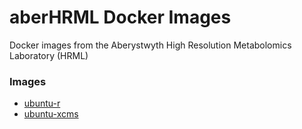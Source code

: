 # aberHRML Docker Images

Docker images from the Aberystwyth High Resolution Metabolomics Laboratory (HRML)


### Images

*   [ubuntu-r](/ubuntu-r/) 
*   [ubuntu-xcms](/ubuntu-xcms/)
